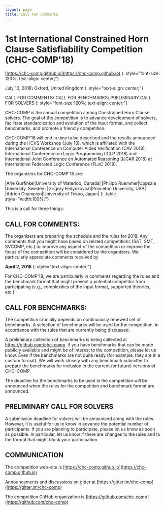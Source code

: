 ```yaml
---
layout: page
title: Call For Comments
---
```


# 1st International Constrained Horn Clause Satisfiability Competition (CHC-COMP'18)
[https://chc-comp.github.io](https://chc-comp.github.io)
{: style="font-size: 120%; text-align: center;"}

July 13, 2018\\
Oxford, United Kingdom
{: style="text-align: center;"}

CALL FOR COMMENTS\\
CALL FOR BENCHMARKS\\
PRELIMINARY CALL FOR SOLVERS
{: style="font-size:120%; text-align: center;"}


CHC-COMP is the annual competition among Constrained Horn Clause
solvers. The goal of the competition is to advance development of
solvers, facilitate standardization and evolution of the input format,
and collect benchmarks, and promote a friendly competition.

CHC-COMP'18 will end in time to be described and the results announced
during the HCVS Workshop (July 13), which is affiliated with the
International Conference on Computer Aided Verification (CAV 2018),
International Conference on Logic Programming (ICLP 2018) and
International Joint Conference on Automated Reasoning (IJCAR 2018) at
International Federated Logic Conference (FLoC 2018).

The organizers for CHC-COMP'18 are:

|Arie Gurfinkel|University of Waterloo, Canada|
|Philipp Ruemmer|Uppsala University, Sweden|
|Grigory Fedyukovich|Princeton University, USA|
|Adrien Champion|University of Tokyo, Japan|
{: .table style="width:100%;"}


This is a call for three things:

## CALL FOR COMMENTS:

The organizers are preparing the schedule and the rules for 2018.  Any
comments that you might have based on related competitions (SAT, SMT,
SVCOMP, etc.) to improve any aspect of the competition or improve the
focus of the competition will be considered by the organizers. We
particularly appreciate comments received by

**April 2, 2018**
{: style="text-align: center;"}

For CHC-COMP'18, we are particularly in comments regarding the rules
and the benchmark format that might prevent a potential competitor
from participating (e.g., complexities of the input format, supported
theories, etc.)

## CALL FOR BENCHMARKS:

The competition crucially depends on continuously renewed set of
benchmarks. A selection of benchmarks will be used for the
competition, in accordance with the rules that are currently being
discussed.

A preliminary collection of benchmarks is being collected at
https://github.com/chc-comp. If you have benchmarks that can be made
publicly available and might be of interest to the competition, please
let us know. Even if the benchmarks are not quite ready (for example,
they are in a custom format). We will work closely with any benchmark
submitter to prepare the benchmarks for inclusion in the current (or
future) versions of CHC-COMP.

The deadline for the benchmarks to be used in the competition will be
announced when the rules for the competition and benchmark format are
announced.

## PRELIMINARY CALL FOR SOLVERS

A submission deadline for solvers will be announced along with the
rules. However, it is useful for us to know in advance the potential
number of participants. If you are planning to participate, please let
us know as soon as possible. In particular, let us know if there are
changes to the rules and to the format that might block your
participation.

## COMMUNICATION

The competition web-site is [https://chc-comp.github.io](https://chc-comp.github.io)


Announcements and discussions on gitter at [https://gitter.im/chc-comp](https://gitter.im/chc-comp)

The competition GitHub organization is [https://github.com/chc-comp](https://github.com/chc-comp)
